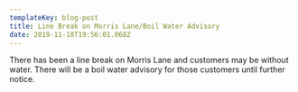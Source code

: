 ```yaml
---
templateKey: blog-post
title: Line Break on Morris Lane/Boil Water Advisory
date: 2019-11-18T19:56:01.068Z
---
```

There has been a line break on Morris Lane and customers may be without water. There will be a boil water advisory for those customers until further notice.
